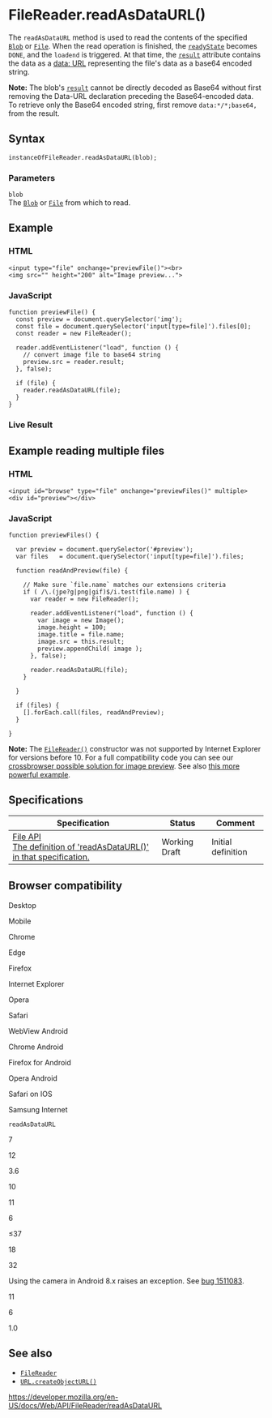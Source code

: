 # FileReader.readAsDataURL()

The `readAsDataURL` method is used to read the contents of the specified [`Blob`](../blob) or [`File`](../file). When the read operation is finished, the [`readyState`](readystate) becomes `DONE`, and the `loadend` is triggered. At that time, the [`result`](result) attribute contains the data as a [data: URL](https://developer.mozilla.org/en-US/docs/Web/HTTP/Basics_of_HTTP/Data_URIs) representing the file's data as a base64 encoded string.

**Note:** The blob's [`result`](result) cannot be directly decoded as Base64 without first removing the Data-URL declaration preceding the Base64-encoded data. To retrieve only the Base64 encoded string, first remove `data:*/*;base64,` from the result.

## Syntax

    instanceOfFileReader.readAsDataURL(blob);

### Parameters

`blob`  
The [`Blob`](../blob) or [`File`](../file) from which to read.

## Example

### HTML

    <input type="file" onchange="previewFile()"><br>
    <img src="" height="200" alt="Image preview...">

### JavaScript

    function previewFile() {
      const preview = document.querySelector('img');
      const file = document.querySelector('input[type=file]').files[0];
      const reader = new FileReader();

      reader.addEventListener("load", function () {
        // convert image file to base64 string
        preview.src = reader.result;
      }, false);

      if (file) {
        reader.readAsDataURL(file);
      }
    }

### Live Result

## Example reading multiple files

### HTML

    <input id="browse" type="file" onchange="previewFiles()" multiple>
    <div id="preview"></div>

### JavaScript

    function previewFiles() {

      var preview = document.querySelector('#preview');
      var files   = document.querySelector('input[type=file]').files;

      function readAndPreview(file) {

        // Make sure `file.name` matches our extensions criteria
        if ( /\.(jpe?g|png|gif)$/i.test(file.name) ) {
          var reader = new FileReader();

          reader.addEventListener("load", function () {
            var image = new Image();
            image.height = 100;
            image.title = file.name;
            image.src = this.result;
            preview.appendChild( image );
          }, false);

          reader.readAsDataURL(file);
        }

      }

      if (files) {
        [].forEach.call(files, readAndPreview);
      }

    }

**Note:** The [`FileReader()`](../filereader) constructor was not supported by Internet Explorer for versions before 10. For a full compatibility code you can see our [crossbrowser possible solution for image preview](https://mdn.mozillademos.org/files/3699/crossbrowser_image_preview.html). See also [this more powerful example](https://mdn.mozillademos.org/files/3698/image_upload_preview.html).

## Specifications

<table><thead><tr class="header"><th>Specification</th><th>Status</th><th>Comment</th></tr></thead><tbody><tr class="odd"><td><a href="https://w3c.github.io/FileAPI/#readAsDataURL">File API<br />
<span class="small">The definition of 'readAsDataURL()' in that specification.</span></a></td><td><span class="spec-wd">Working Draft</span></td><td>Initial definition</td></tr></tbody></table>

## Browser compatibility

Desktop

Mobile

Chrome

Edge

Firefox

Internet Explorer

Opera

Safari

WebView Android

Chrome Android

Firefox for Android

Opera Android

Safari on IOS

Samsung Internet

`readAsDataURL`

7

12

3.6

10

11

6

≤37

18

32

Using the camera in Android 8.x raises an exception. See [bug 1511083](https://bugzil.la/1511083).

11

6

1.0

## See also

- [`FileReader`](../filereader)
- [`URL.createObjectURL()`](../url/createobjecturl)

<a href="https://developer.mozilla.org/en-US/docs/Web/API/FileReader/readAsDataURL" class="_attribution-link">https://developer.mozilla.org/en-US/docs/Web/API/FileReader/readAsDataURL</a>
